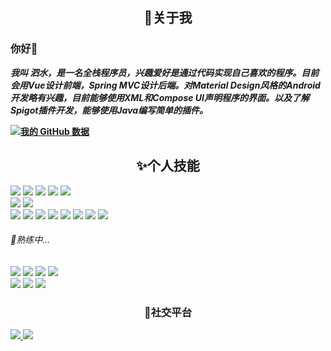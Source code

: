 <h2 align="center">🌱关于我</h2>

### 你好💬

<div>

<strong style="flex-grow: 2">

<i>
我叫 泗水，是一名全栈程序员，兴趣爱好是通过代码实现自己喜欢的程序。目前会用Vue设计前端，Spring MVC设计后端。对Material Design风格的Android开发略有兴趣，目前能够使用XML和Compose UI声明程序的界面。以及了解Spigot插件开发，能够使用Java编写简单的插件。
</i>

[![我的 GitHub 数据](https://github-readme-stats.vercel.app/api?username=Shinyoki)]()

</strong>

</div>
<h2 align="center">✨个人技能</h2>

<div>
    <img src="https://img.shields.io/badge/Kotlin-blueviolet?style=for-the-badge&logo=Kotlin"/>
    <img src="https://img.shields.io/badge/Java-orange?style=for-the-badge&logo=JAVA&logoColor=white"/>
    <img src="https://img.shields.io/badge/Html-gray?style=for-the-badge&logo=HTML5&logoColor=white"/>
    <img src="https://img.shields.io/badge/css3-gray?style=for-the-badge&logo=css3&logoColor=white"/>
    <img src="https://img.shields.io/badge/vue.js-blue?style=for-the-badge&logo=vue.js&logoColor=green"/>
</div>

<div>
    <img src="https://img.shields.io/badge/mysql-blue?style=for-the-badge&logo=mysql&logoColor=white"/>
    <img src="https://img.shields.io/badge/redis-critical?style=for-the-badge&logo=redis&logoColor=white"/>
</div>

<div>
    <img src="https://img.shields.io/badge/spring boot-green?style=for-the-badge&logo=springboot"/>
	<img src="https://img.shields.io/badge/spring security-green?style=for-the-badge&logo=springsecurity&logoColor=white"/>
	<img src="https://img.shields.io/badge/Spring MVC-green?style=for-the-badge&logo=Spring&logoColor=white"/>
    <img src="https://img.shields.io/badge/Mybatis Plus-informational?style=for-the-badge&logo=MySQL&logoColor=white"/>
    <img src="https://img.shields.io/badge/vue router-brightgreen?style=for-the-badge&logo=vue.js&logoColor=green"/>
    <img src="https://img.shields.io/badge/vuex-brightgreen?style=for-the-badge&logo=vue.js&logoColor=green"/>
    <img src="https://img.shields.io/badge/element UI-1697f6?style=for-the-badge&logo=vue.js&logoColor=green"/>
    <img src="https://img.shields.io/badge/vuetify-7bc6ff?style=for-the-badge&logo=vuetify&logoColor=white"/>
 </div>

<h6>👋熟练中...</h6>

<div>
    <img src="https://img.shields.io/badge/spring cloud-green?style=for-the-badge&logo=icloud&logoColor=white"/>
	<img src="https://img.shields.io/badge/nacos-gray?style=for-the-badge&logoColor=white"/>
    <img src="https://img.shields.io/badge/sentinel-gray?style=for-the-badge&logoColor=white"/>
	<img src="https://img.shields.io/badge/gateway-green?style=for-the-badge&logo=spring&logoColor=white"/>
</div>

<div>
    <img src="https://img.shields.io/badge/docker-blue?style=for-the-badge&logo=docker&logoColor=white"/>
	<img src="https://img.shields.io/badge/rabbitMq-red?style=for-the-badge&logo=RabbitMQ&logoColor=white"/>
    <img src="https://img.shields.io/badge/linux-gray?style=for-the-badge&logo=linux&logoColor=white"/>
</div>

<h3 align="center">🔭社交平台</h3>

<div style="display: center; justify-content: space-between">
    <a href="https://github.com/Shinyoki">
    	<img src="https://img.shields.io/badge/dynamic/json?url=https%3A%2F%2Fapi.swo.moe%2Fstats%2Fgithub%2FShinyoki&query=count&color=181717&label=GitHub&labelColor=282c34&logo=github&suffix=+follows&cacheSeconds=3600"/>
    </a>
    <a href="https://space.bilibili.com/1041337349">
        <img src="https://img.shields.io/badge/dynamic/json?url=https%3A%2F%2Fapi.swo.moe%2Fstats%2Fbilibili%2F1041337349&query=count&color=282c34&label=%E5%93%94%E5%93%A9%E5%93%94%E5%93%A9&labelColor=FE7398&logo=data%3Aimage%2Fpng%3Bbase64%2CiVBORw0KGgoAAAANSUhEUgAAAGAAAABgCAYAAADimHc4AAAD7ElEQVR4nO2dW9WrMBCFK6ESkFAJSKiESqgEHCABCZWAhEpAAhL2ecik5dDc%2FpXLBDLfWnlqy0xmJ5BMQnq5CIIgCIIgCIIgCIIgCEIBAHQAemYfrgCunD6wAKAHsEKxALgx+bCQD8%2FS9tmgVqeDr1lLigDgZvDhXso+K9TyTBQRwRJ8AHjntl0Flh5QRAQK%2FmKxPeayWx2OXpBNBKiHvi34b7T2MC4pAvW6twR%2FRwkRKPizBN8CgEcuESj4Lwm+BwBjahEk+H8EwJRKhOaCDzW8e1JLfkUUH1NgmR3XmHffHR1l+72BSs8d7w8U+JDAnZERQMcV+CtUi7dNqFqibB4J7vtrq7xKCuAasbTMXCL4T+5aVk6+2xHUrWdhruAR6HIJcOeu2UHI8zyAe2ytWfEdWz9PVvQ8YAmIQ5dDAB9LFsMVAv8oMO2zAGrC5WNIarRiAuKR9jYEd9pY08aa6uUzIHGRdkgKd8pY0yc1WjEBAqypDYoAG0QAZkQAZkQAZkQAZk4vANQenjsSzS3I%2FwcSbXU5jQBUkRtdf4Rar90v8kSv3+I3ffCCSpk8I%2Fw+lgDkdI%2Fv2rEp2CaiWm1AsDQLlDAD+dlFXLMeAaCSeLZdaSFE5VUQNot38cKuEeBgAsSuG0flVZBmEanbXfNQAsS0fgBYIn2fIu3%2FBBMHEyBmDXlFfA8IzeHb+Ems4WAChKykrVA9ZfsQTL57jXzRg4A5wC%2FA8N4ADiZAZwm2XjW75Qh2KOTfA0p4kygPw28OJcCVgn3nDnYo2EwEYRgGH0qAMyICMCMCMCMCMCMCMCMCMCMCfP3qwHDOQ4AAUekTk8FaBRihJnZdYbvtCGC7LvmkM63GjVDINPFrQgCq5ETXfmMzI90FXzPvfqt7x4rEu%2FZaEcCUxFvgz2zO+BUn6UkoaEEAsptiMSX5e8FoRYCN7cVgb4Vq7U%2FH50Pq4JNP7Qiw8UFnJwcK+tXy+Wj6PLEvPgHSHv5UgwA1IQIwwyFAyLJin9RoxYgAzAQIkPwNmf26busC+OIx5TDqo5nDT+F%2FSS%2F9CYzwb+No49zNy2evkYv0LywGGAXUvp6eSneycqOic0w20k7CNgKE7jJunSGLACTCxF27ylmQc98T5MQUH49swd+I0HPXslLKnT0N+wnkrTKi9JZL%2FL9i1SorMmdeQ4TQQ7OFMxIMzGD45w8nUL1im7efENZLJpgPSw0pfz0cdt4U3230Td%2FTvx2R6d2FrHhEWLkq5PELOMsRPHCPnAZGv1xJteL7jbJiaW3sB2nDvPC%2FosSYvjRQz4cJ6n7KO3rYQL7M+L6nVtfDVRAEQRAEQRAEQRAEIZ5%2FSAXmdfXaoQsAAAAASUVORK5CYII%3D&suffix=+%E5%85%B3%E6%B3%A8&cacheSeconds=3600"/>
    </a>
</div>

   




